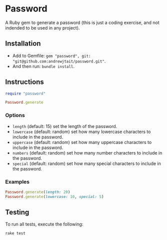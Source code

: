 # Password

A Ruby gem to generate a password (this is just a coding exercise, and not indended to be used in any project).

## Installation

* Add to Gemfile: `gem "password", git: "git@github.com:andrewjtait/password.git"`.
* And then run: `bundle install`.

## Instructions

```rb
require "password"

Password.generate
```

### Options

* `length` (default: 15) set the length of the password.
* `lowercase` (default: random) set how many lowercase characters to include in the password.
* `uppercase` (default: random) set how many uppercase characters to include in the password.
* `numbers` (default: random) set how many number characters to include in the password.
* `special` (default: random) set how many special characters to include in the password.

### Examples

```rb
Password.generate(length: 20)
Password.generate(lowercase: 10, special: 5)
```

## Testing

To run all tests, execute the following:

```
rake test
```
